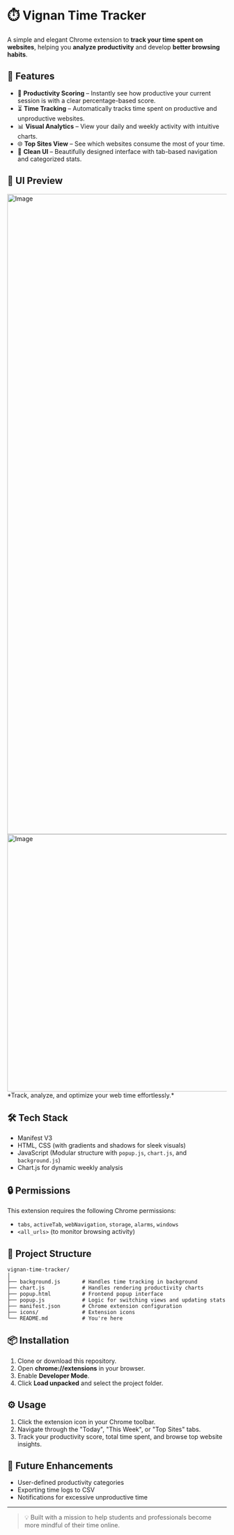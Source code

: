 # ⏱️ Vignan Time Tracker

A simple and elegant Chrome extension to **track your time spent on websites**, helping you **analyze productivity** and develop **better browsing habits**.

## 🚀 Features

- 🧠 **Productivity Scoring** – Instantly see how productive your current session is with a clear percentage-based score.
- ⏳ **Time Tracking** – Automatically tracks time spent on productive and unproductive websites.
- 📊 **Visual Analytics** – View your daily and weekly activity with intuitive charts.
- 🌐 **Top Sites View** – See which websites consume the most of your time.
- 🎯 **Clean UI** – Beautifully designed interface with tab-based navigation and categorized stats.

## 📸 UI Preview

<img width="1470" alt="Image" src="https://github.com/user-attachments/assets/327c604f-9202-4187-a6c0-67af1ed1b53f" />
<img width="591" alt="Image" src="https://github.com/user-attachments/assets/b2494aa6-1381-4a4f-9b6a-5317116439b7" />
*Track, analyze, and optimize your web time effortlessly.*

## 🛠️ Tech Stack

- Manifest V3
- HTML, CSS (with gradients and shadows for sleek visuals)
- JavaScript (Modular structure with `popup.js`, `chart.js`, and `background.js`)
- Chart.js for dynamic weekly analysis

## 🔒 Permissions

This extension requires the following Chrome permissions:

- `tabs`, `activeTab`, `webNavigation`, `storage`, `alarms`, `windows`
- `<all_urls>` (to monitor browsing activity)

## 📁 Project Structure
```
vignan-time-tracker/
│
├── background.js       # Handles time tracking in background
├── chart.js            # Handles rendering productivity charts
├── popup.html          # Frontend popup interface
├── popup.js            # Logic for switching views and updating stats
├── manifest.json       # Chrome extension configuration
├── icons/              # Extension icons
└── README.md           # You're here
```

## 📦 Installation

1. Clone or download this repository.
2. Open **chrome://extensions** in your browser.
3. Enable **Developer Mode**.
4. Click **Load unpacked** and select the project folder.

## ⚙️ Usage

1. Click the extension icon in your Chrome toolbar.
2. Navigate through the "Today", "This Week", or "Top Sites" tabs.
3. Track your productivity score, total time spent, and browse top website insights.

## 📌 Future Enhancements

- User-defined productivity categories
- Exporting time logs to CSV
- Notifications for excessive unproductive time

---

> 💡 Built with a mission to help students and professionals become more mindful of their time online.
